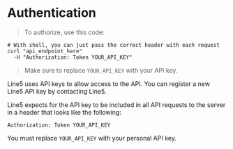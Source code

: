 # Authentication

> To authorize, use this code:




```shell
# With shell, you can just pass the correct header with each request
curl "api_endpoint_here"
  -H "Authorization: Token YOUR_API_KEY"
```

> Make sure to replace `YOUR_API_KEY` with your API key.

Line5 uses API keys to allow access to the API. You can register a new Line5 API key by contacting Line5.

Line5 expects for the API key to be included in all API requests to the server in a header that looks like the following:

`Authorization: Token YOUR_API_KEY`

<aside class="notice">
You must replace <code>YOUR_API_KEY</code> with your personal API key.
</aside>
